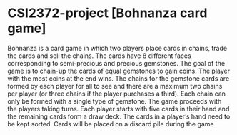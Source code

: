 # CSI2372-project [Bohnanza card game]
Bohnanza is a card game in which two players place cards in chains, trade the
cards and sell the chains. The cards have 8 different faces corresponding to semi-precious and precious
gemstones. The goal of the game is to chain-up the cards of equal gemstones to gain coins. The player
with the most coins at the end wins. The chains for the gemstone cards are formed by each player for all
to see and there are a maximum two chains per player (or three chains if the player purchases a third).
Each chain can only be formed with a single type of gemstone. The game proceeds with the players
taking turns. Each player starts with five cards in their hand and the remaining cards form a draw deck.
The cards in a player’s hand need to be kept sorted. Cards will be placed on a discard pile during the
game

